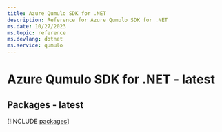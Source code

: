 ```yaml
---
title: Azure Qumulo SDK for .NET
description: Reference for Azure Qumulo SDK for .NET
ms.date: 10/27/2023
ms.topic: reference
ms.devlang: dotnet
ms.service: qumulo
---
```

# Azure Qumulo SDK for .NET - latest
## Packages - latest
[!INCLUDE [packages](qumulo-index.md)]